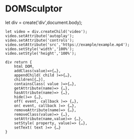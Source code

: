 # DOMSculptor

let div = create('div',document.body);

	let video = div.createChild('video');
	video.setAttribute('autoplay');
	video.setAttribute('controls');
	video.setAttribute('src','https://example/example.mp4');
	video.setStyle('width','100%');
	video.setStyle('height','100%');

	div return {
		html DOM,
		addClass(value)=>{…},
		appendChild( child )=>{…},
		children[{…}],
		containsClass( value )=>{…},
		getAttribute(name)=> {…},
		hasAttribute(name)=> {…},
		hide()=> {…},
		off( event, callback )=> {…},
		on( event, callback )=> {…},
		removeAttribute(name)=> {…},
		removeClass(value)=> {…},
		setAttribute(name,value)=> {…},
		setStyle( property, value)=> {…},
		setText( text )=> {…}
	}